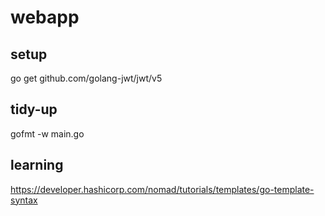 # webapp


## setup

go get github.com/golang-jwt/jwt/v5


## tidy-up

gofmt -w main.go


## learning

https://developer.hashicorp.com/nomad/tutorials/templates/go-template-syntax


